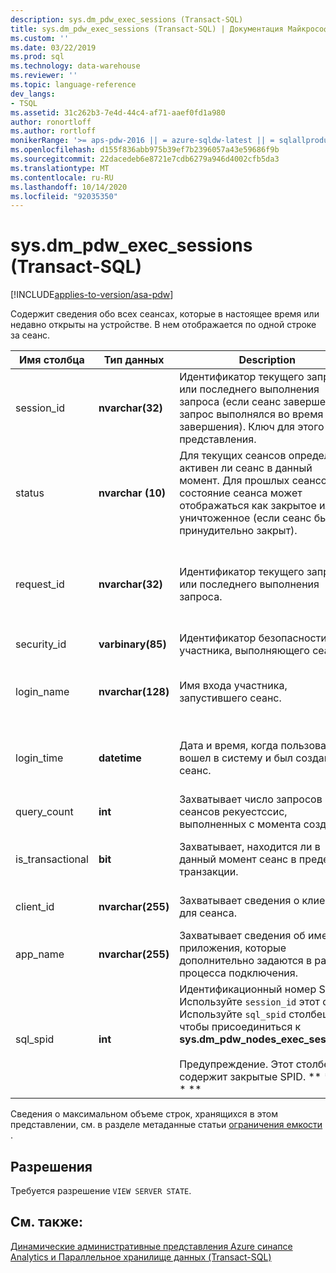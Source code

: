 ```yaml
---
description: sys.dm_pdw_exec_sessions (Transact-SQL)
title: sys.dm_pdw_exec_sessions (Transact-SQL) | Документация Майкрософт
ms.custom: ''
ms.date: 03/22/2019
ms.prod: sql
ms.technology: data-warehouse
ms.reviewer: ''
ms.topic: language-reference
dev_langs:
- TSQL
ms.assetid: 31c262b3-7e4d-44c4-af71-aaef0fd1a980
author: ronortloff
ms.author: rortloff
monikerRange: '>= aps-pdw-2016 || = azure-sqldw-latest || = sqlallproducts-allversions'
ms.openlocfilehash: d155f836abb975b39ef7b2396057a43e59686f9b
ms.sourcegitcommit: 22dacedeb6e8721e7cdb6279a946d4002cfb5da3
ms.translationtype: MT
ms.contentlocale: ru-RU
ms.lasthandoff: 10/14/2020
ms.locfileid: "92035350"
---
```

# <a name="sysdm_pdw_exec_sessions-transact-sql"></a>sys.dm_pdw_exec_sessions (Transact-SQL)
[!INCLUDE[applies-to-version/asa-pdw](../../includes/applies-to-version/asa-pdw.md)]

  Содержит сведения обо всех сеансах, которые в настоящее время или недавно открыты на устройстве. В нем отображается по одной строке за сеанс.  
  
|Имя столбца|Тип данных|Description|Диапазон|  
|-----------------|---------------|-----------------|-----------|  
|session_id|**nvarchar(32)**|Идентификатор текущего запроса или последнего выполнения запроса (если сеанс завершен, а запрос выполнялся во время завершения). Ключ для этого представления.|Уникальный для всех сеансов в системе.|  
|status|**nvarchar (10)**|Для текущих сеансов определяет, активен ли сеанс в данный момент. Для прошлых сеансов состояние сеанса может отображаться как закрытое или уничтоженное (если сеанс был принудительно закрыт).|"ACTIVE", "CLOSED", "IDLE", "TERMINATE"|  
|request_id|**nvarchar(32)**|Идентификатор текущего запроса или последнего выполнения запроса.|Уникальный для всех запросов в системе. Значение null, если ни один из них не был запущен.|  
|security_id|**varbinary(85)**|Идентификатор безопасности участника, выполняющего сеанс.||  
|login_name|**nvarchar(128)**|Имя входа участника, запустившего сеанс.|Любая строка, удовлетворяющая соглашениям об именовании пользователей.|  
|login_time|**datetime**|Дата и время, когда пользователь вошел в систему и был создан этот сеанс.|Допустимое **значение даты и** времени до текущего времени.|  
|query_count|**int**|Захватывает число запросов или сеансов рекуестссис, выполненных с момента создания.|Больше или равно 0.|  
|is_transactional|**bit**|Захватывает, находится ли в данный момент сеанс в пределах транзакции.|0 для автоматической фиксации, 1 — для транзакций.|  
|client_id|**nvarchar(255)**|Захватывает сведения о клиенте для сеанса.|Любая допустимая строка.|  
|app_name|**nvarchar(255)**|Захватывает сведения об имени приложения, которые дополнительно задаются в рамках процесса подключения.|Любая допустимая строка.|  
|sql_spid|**int**|Идентификационный номер SPID. Используйте `session_id` этот сеанс. Используйте `sql_spid` столбец, чтобы присоединиться к **sys.dm_pdw_nodes_exec_sessions**.<br /><br /> Предупреждение. Этот столбец содержит закрытые SPID. ** \* \* \* \* **||  
  
 Сведения о максимальном объеме строк, хранящихся в этом представлении, см. в разделе метаданные статьи [ограничения емкости](/azure/sql-data-warehouse/sql-data-warehouse-service-capacity-limits#metadata) .  
  
## <a name="permissions"></a>Разрешения  
 Требуется разрешение `VIEW SERVER STATE`.  
  
## <a name="see-also"></a>См. также:  
 [Динамические административные представления Azure синапсе Analytics и Параллельное хранилище данных &#40;Transact-SQL&#41;](../../relational-databases/system-dynamic-management-views/sql-and-parallel-data-warehouse-dynamic-management-views.md)  
  
  
